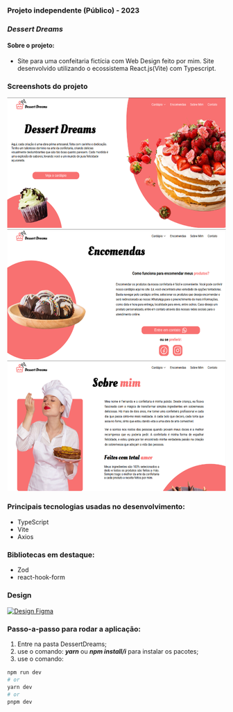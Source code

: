 ### Projeto independente (Público) - 2023
### ***Dessert Dreams***
#### Sobre o projeto:
 * Site para uma confeitaria fictícia com Web Design feito por mim. Site desenvolvido utilizando o ecossistema React.js(Vite) com Typescript.

### Screenshots do projeto

<img src="./assets/Home.png" alt="screenshot-home" width="600px" height="300">
<img src="./assets/Encomendas.png" alt="screenshot-encomendas" width="600px" height="300">
<img src="./assets/Sobre-mim.png" alt="screenshot-sobre-mim" width="600px" height="300">

### Principais tecnologias usadas no desenvolvimento:

* TypeScript
* Vite
* Axios

### Bibliotecas em destaque:

* Zod
* react-hook-form

### Design

<a href="https://www.figma.com/proto/KAkVEoyCgtZcRHMm3yQUs3/Dessert-Dreams?type=design&node-id=1-2&t=KfL9czMdddPA7zc6-1&scaling=scale-down&page-id=0%3A1" aria-label="Link Design Figma" target="_blank">
<img src="https://img.shields.io/badge/Figma-f87171?style=for-the-badge&logo=figma&logoColor=white" alt="Design Figma" align="center" />
</a>

### Passo-a-passo para rodar a aplicação:

1. Entre na pasta DessertDreams;
2. use o comando: ***yarn*** ou ***npm install/i*** para instalar os pacotes;
3. use o comando:

```bash
npm run dev
# or
yarn dev
# or
pnpm dev